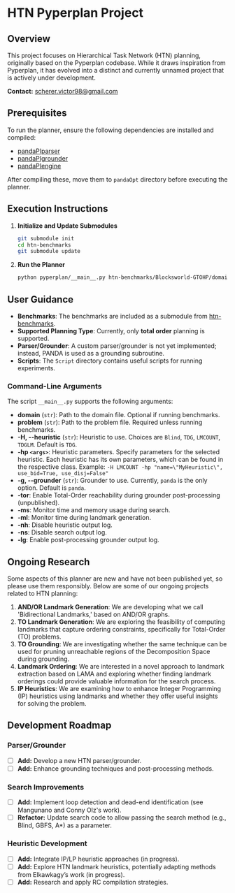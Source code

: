 # HTN Pyperplan Project

## Overview
This project focuses on Hierarchical Task Network (HTN) planning, originally based on the Pyperplan codebase. While it draws inspiration from Pyperplan, it has evolved into a distinct and currently unnamed project that is actively under development.

**Contact:** [scherer.victor98@gmail.com](mailto:scherer.victor98@gmail.com)

## Prerequisites
To run the planner, ensure the following dependencies are installed and compiled:

- [pandaPIparser](https://github.com/panda-planner-dev/pandaPIparser)
- [pandaPIgrounder](https://github.com/panda-planner-dev/pandaPIgrounder)
- [pandaPIengine](https://github.com/panda-planner-dev/pandaPIengine)

After compiling these, move them to `pandaOpt` directory before executing the planner.

## Execution Instructions

1. **Initialize and Update Submodules**
    ```bash
    git submodule init
    cd htn-benchmarks
    git submodule update
    ```

2. **Run the Planner**
    ```bash
    python pyperplan/__main__.py htn-benchmarks/Blocksworld-GTOHP/domain.hddl htn-benchmarks/Blocksworld-GTOHP/p01.hddl 
    ```

## User Guidance

- **Benchmarks**: The benchmarks are included as a submodule from [htn-benchmarks](https://github.com/schererl/htn-benchmarks).
- **Supported Planning Type**: Currently, only **total order** planning is supported.
- **Parser/Grounder**: A custom parser/grounder is not yet implemented; instead, PANDA is used as a grounding subroutine.
- **Scripts**: The `Script` directory contains useful scripts for running experiments.

### Command-Line Arguments
The script `__main__.py` supports the following arguments:

- **domain** (`str`): Path to the domain file. Optional if running benchmarks.
- **problem** (`str`): Path to the problem file. Required unless running benchmarks.
- **-H, --heuristic** (`str`): Heuristic to use. Choices are `Blind`, `TDG`, `LMCOUNT`, `TDGLM`. Default is `TDG`.
- **-hp `<args>`**: Heuristic parameters. Specify parameters for the selected heuristic. Each heuristic has its own parameters, which can be found in the respective class. Example: `-H LMCOUNT -hp "name=\"MyHeuristic\", use_bid=True, use_disj=False"`
- **-g, --grounder** (`str`): Grounder to use. Currently, `panda` is the only option. Default is `panda`.
- **-tor**: Enable Total-Order reachability during grounder post-processing (unpublished).
- **-ms**: Monitor time and memory usage during search.
- **-ml**: Monitor time during landmark generation.
- **-nh**: Disable heuristic output log.
- **-ns**: Disable search output log.
- **-lg**: Enable post-processing grounder output log.

## Ongoing Research
Some aspects of this planner are new and have not been published yet, so please use them responsibly. Below are some of our ongoing projects related to HTN planning:

1. **AND/OR Landmark Generation**: We are developing what we call 'Bidirectional Landmarks,' based on AND/OR graphs.
2. **TO Landmark Generation**: We are exploring the feasibility of computing landmarks that capture ordering constraints, specifically for Total-Order (TO) problems.
3. **TO Grounding**: We are investigating whether the same technique can be used for pruning unreachable regions of the Decomposition Space during grounding.
4. **Landmark Ordering**: We are interested in a novel approach to landmark extraction based on LAMA and exploring whether finding landmark orderings could provide valuable information for the search process.
5. **IP Heuristics**: We are examining how to enhance Integer Programming (IP) heuristics using landmarks and whether they offer useful insights for solving the problem.

## Development Roadmap

### Parser/Grounder
- [ ] **Add:** Develop a new HTN parser/grounder.
- [ ] **Add:** Enhance grounding techniques and post-processing methods.

### Search Improvements
- [ ] **Add:** Implement loop detection and dead-end identification (see Mangunano and Conny Olz's work).
- [ ] **Refactor:** Update search code to allow passing the search method (e.g., Blind, GBFS, A*) as a parameter.

### Heuristic Development
- [ ] **Add:** Integrate IP/LP heuristic approaches (in progress).
- [ ] **Add:** Explore HTN landmark heuristics, potentially adapting methods from Elkawkagy’s work (in progress).
- [ ] **Add:** Research and apply RC compilation strategies.

